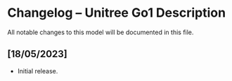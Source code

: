 # Changelog – Unitree Go1 Description

All notable changes to this model will be documented in this file.

## [18/05/2023]
- Initial release.

